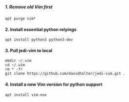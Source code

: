 ##### 1. Remove old Vim first

`apt purge vim*`

#### 2. Install essential python relyings

`apt install python3 python3-dev`

#### 3. Pull jedi-vim to local

```
mkdir ~/.vim
cd ~/.vim
rm * -fr
git clone https://github.com/davidhalter/jedi-vim.git .
```

#### 4. Install a new Vim version for python support

`apt install vim-nox`
